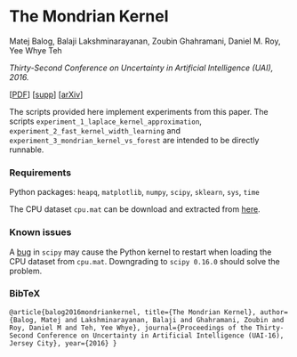 # The Mondrian Kernel

Matej Balog, Balaji Lakshminarayanan, Zoubin Ghahramani, Daniel M. Roy, Yee Whye Teh

*Thirty-Second Conference on Uncertainty in Artificial Intelligence (UAI), 2016.*

[[PDF](http://www.auai.org/uai2016/proceedings/papers/236.pdf)] 
[[supp](http://www.auai.org/uai2016/proceedings/supp/236_supp.pdf)] 
[[arXiv](https://arxiv.org/abs/1606.05241)]

The scripts provided here implement experiments from this paper. The scripts `experiment_1_laplace_kernel_approximation`, `experiment_2_fast_kernel_width_learning` and `experiment_3_mondrian_kernel_vs_forest` are intended to be directly runnable.

### Requirements

Python packages: `heapq`, `matplotlib`, `numpy`, `scipy`, `sklearn`, `sys`, `time`

The CPU dataset `cpu.mat` can be download and extracted from [here](https://keysduplicated.com/~ali/random-features/data/cpu.tgz).

### Known issues

A [bug](http://stackoverflow.com/questions/35283073/scipy-io-loadmat-doesnt-work) in `scipy` may cause the Python kernel to restart when loading the CPU dataset from `cpu.mat`. Downgrading to `scipy 0.16.0` should solve the problem. 

### BibTeX

``@article{balog2016mondriankernel,
  title={The Mondrian Kernel},
  author={Balog, Matej and Lakshminarayanan, Balaji and Ghahramani, Zoubin and Roy, Daniel M and Teh, Yee Whye},
  journal={Proceedings of the Thirty-Second Conference on Uncertainty in Artificial Intelligence (UAI-16), Jersey City},
  year={2016}
}``
